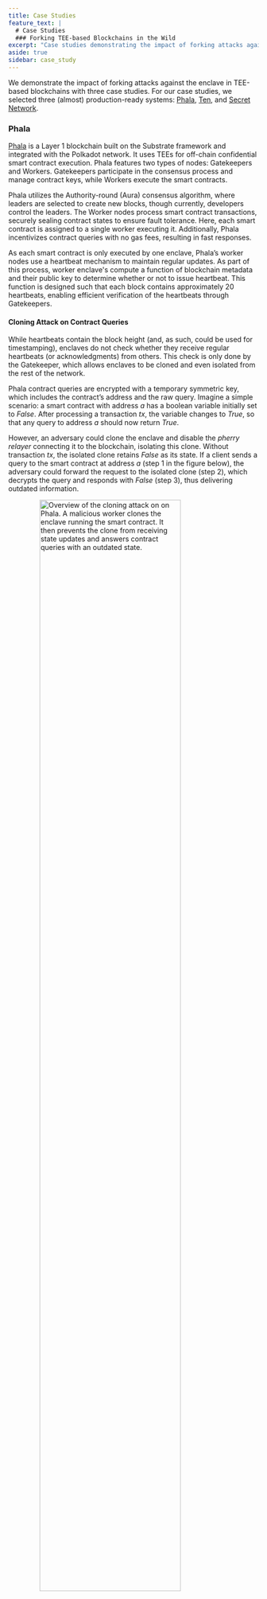 ```yaml
---
title: Case Studies
feature_text: |
  # Case Studies
  ### Forking TEE-based Blockchains in the Wild
excerpt: "Case studies demonstrating the impact of forking attacks against TEE-based blockchains"
aside: true
sidebar: case_study
---
```



We demonstrate the impact of forking attacks against the enclave in TEE-based blockchains with three case studies. For our case studies, we selected three (almost) production-ready systems: [Phala](#phala), [Ten](#ten), and [Secret Network](#secret-network). 

### Phala

[Phala](https://phala.network/) is a Layer 1 blockchain built on the Substrate framework and integrated with the Polkadot network. It uses TEEs for off-chain confidential smart contract execution. Phala features two types of nodes: Gatekeepers and Workers. Gatekeepers participate in the consensus process and manage contract keys, while Workers execute the smart contracts.

Phala utilizes the Authority-round (Aura) consensus algorithm, where leaders are selected to create new blocks, though currently, developers control the leaders. The Worker nodes process smart contract transactions, securely sealing contract states to ensure fault tolerance. Here, each smart contract is assigned to a single worker executing it. Additionally, Phala incentivizes contract queries with no gas fees, resulting in fast responses.

As each smart contract is only executed by one enclave, Phala’s worker nodes use a heartbeat mechanism to maintain regular updates. As part of this process, worker enclave's compute a function of blockchain metadata and their public key to determine whether or not to issue heartbeat. This function is designed such that each block contains approximately 20 heartbeats, enabling efficient verification of the heartbeats through Gatekeepers. 

<a id="cloning-attack-on-contract-queries-phala"></a>

#### Cloning Attack on Contract Queries

While heartbeats contain the block height (and, as such, could be used for timestamping), enclaves do not check whether they receive regular heartbeats (or acknowledgments) from others. This check is only done by the Gatekeeper, which allows enclaves to be cloned and even isolated from the rest of the network.

Phala contract queries are encrypted with a temporary symmetric key, which includes the contract’s address and the raw query. Imagine a simple scenario: a smart contract with address *a* has a boolean variable initially set to *False*. After processing a transaction *tx*, the variable changes to *True*, so that any query to address *a* should now return *True*. 

However, an adversary could clone the enclave and disable the *pherry relayer* connecting it to the blockchain, isolating this clone. Without transaction *tx*, the isolated clone retains *False* as its state. If a client sends a query to the smart contract at address *a* (step 1 in the figure below), the adversary could forward the request to the isolated clone (step 2), which decrypts the query and responds with *False* (step 3), thus delivering outdated information.

<img src="/assets/figures/attack_phala.svg" alt="Overview of the cloning attack on on Phala. A malicious worker clones the enclave running the smart contract. It then prevents the clone from receiving state updates and answers contract queries with an outdated state." style="display: block; margin-left: auto; margin-right: auto; width: 75%;"/>

<!--object data="/assets/figures/attack_phala.pdf" type="application/pdf" width="80%">
    <embed src="/assets/figures/attack_phala.pdf">
        <p>This browser does not support PDFs. Please download the PDF to view it: <a href="/assets/figures/attack_phala.pdf">Download PDF</a>.</p>
    </embed>
</object-->


<a id="suggested-countermeasure-phala"></a>

#### Suggested Countermeasure

Phala’s heartbeat mechanism presents a valuable opportunity to add a [timestamping](/#serializing-state) feature that could help enclaves to self-detect forking attacks. By leveraging heartbeats, all enclaves could stay synchronized with the current block height, reflecting the most recent state. Our suggestion is to have enclaves exchange these heartbeats over a dedicated peer-to-peer (P2P) network, ensuring they regularly receive heartbeat messages from others and can detect if they become isolated.

Additionally, we recommend that enclaves include the latest block height as a timestamp in their responses to all contract queries. This approach shifts some responsibility to the requesting client, who would need to verify that the output matches the latest state and is, therefore, valid.

<a id="responsible-disclosure-phala"></a>

#### Responsible Disclosure

On July 10, 2024, we responsibly disclosed our findings to Phala and suggested countermeasures to its developers. Phala has acknowledged the reported vulnerability and published a [blog post](https://phala.network/posts/worker-node-cloning-attacks) detailing their planned mitigation steps based on our recommendations in the paper. They are currently working on implementing the recommended fixes. Once the update is released, we will provide an update that includes the fixed version.

---

### Secret Network

The [Secret Network](https://scrt.network/) (SN) is a Layer 1 blockchain built on the Cosmos SDK. In SN, each node leverages a TEE to securely execute smart contracts. When a transaction is sent to invoke a smart contract, it’s encrypted using a public key shared across the network, allowing any SN enclave to decrypt and process it. Once selected for inclusion in the next block, the transaction is decrypted, executed within the enclave, and its output is re-encrypted with the sender's public key before being added to the blockchain. To facilitate quick and gas-free access to contract state, SN enclaves offer an HTTP endpoint that clients can use to directly query smart contract data.


<a id="cloning-attack-on-contract-queries-secret"></a>

#### Cloning Attack on Contract Queries

Similar to Phala, SN contract queries are encrypted with a temprory symmetric key. However, not all parts of the query are encrypted. For instance, the code hash and raw contract query are encrypted, the contract address remains in plaintext. This design allows an adversary to alter the contract address in a query, redirecting it to another instance of the same contract (as verified by the code hash) but with a different state.

Consider a smart contract with address *a* stores a counter variable initially set to *x*. After processing a transaction *tx*, the counter is updated to *x+1*, meaning that queries to *a* should now return *x+1*. An adversary, however, could clone this contract to a new address *a'*, which did not process *tx* and therefore still holds the counter value *x*.

In this scenario, if a client issues a query to the smart contract at address *a'* (step 1 in the figure below), the adversary could intercept the HTTP request (step 2) and change the address to *a'* (step 3). Consequently, the query would be processed by the cloned contract at *a'*, which decrypts the query and responds with *x* (step 4), resulting in incorrect data being returned to the client.

<img src="/assets/figures/attack_secret.svg" alt="Overview of the cloning attack on the Secret Network. A malicious Proxy PM in the network changes the contract address in the client’s query to return the state of a different instance with the same code." style="display: block; margin-left: auto; margin-right: auto; width: 75%;"/>



<a id="suggested-countermeasure-secret"></a>

#### Suggested Countermeasure

In the Secret Network (SN), each smart contract is assigned an instance-specific ID (contract address). In other words, two contract clones (same binary, same machine) will get different IDs, similar to [ephemeral IDs](/#ephemeral-identities). However, this ID is not bound to the messages exchanged with clients. By cryptographically binding the contract ID to the query, the enclave could verify it is the intended receiver.

However, this solution alone does not mitigate rollback attacks. [Jean-Louis et al.](https://eprint.iacr.org/2023/378.pdf) suggest implementing a proof-of-publication to ensure that transactions are securely committed and ordered on-chain before execution, which effectively [serializes transactions](/#serializing-state). Another potential solution would be to use TEEs to maintain a secure record of the active TEEs and their ephemeral IDs within the network.

<a id="responsible-disclosure-secret"></a>

#### Responsible Disclosure

On July 10, 2024, we responsibly disclosed our findings to the Secret Network and suggested countermeasures to its developers. The Secret Network has acknowledged the reported vulnerability. They are currently working on implementing the mitigations based on our recommendations. Once the update is released, we will provide an update that includes the fixed version.

---

### Ten

[Ten](https://ten.xyz/) (formerly known as *Obscuro*) is an L2 solution built on Ethereum. In Ten, each node uses a TEE to execute transactions confidentially. The TEE seals both cryptographic keys and smart contract states, allowing nodes to restart without needing re-enrollment. Transactions are encrypted with a network-wide public key and can be decrypted by any Ten enclave.

To maintain order, Ten employs a custom *Proof-of-Block-Inclusion (POBI)* consensus protocol. The enclave references the latest L1 block to extract the previous rollup and generates the next one, which includes a random nonce. Among the submitted rollups, the one with the lowest nonce is committed to the L1 layer through a dedicated Ethereum smart contract. This design protects Ten enclaves from rollback attacks, as any rollup created from an outdated L1 block is automatically discarded by the L1 contract.

#### Cloning Attack on Block Generation

While Ten’s architecture is designed to resist rollback attacks, its POBI consensus protocol remains vulnerable to cloning attacks. In the POBI protocol, Ten enclaves each generate a random nonce, and the enclave with the lowest nonce is given the authority to propose the next rollup. By creating multiple clones of the same enclave, an adversary can increase the likelihood of producing the lowest nonce and thus gain control over the rollup proposal process.

The attack unfolds as follows: the adversary starts a Ten enclave that completes enrollmen and seals its cryptographic keys to disk. Then, the adversary clones enclave on the same machine, allowing both enclave instances to access to the sealed state. When a new block is received from an L1 node (step 1 in the figure below), the adversary feeds it to both clones (step 2). Each enclave generates a random nonce, *N* and *N'*, respectively, and includes it in the rollup proposal (step 3). The adversary then selects the rollup with the lowest nonce and submits it to the L1 layer (step 4). This cloning attack allows the adversary to artificially increase their chances of achieving the lowest nonce.

<img src="/assets/figures/attack_ten.svg" alt="Overview of the cloning attack on on Ten. An adversary increases the chances of proposing the next block by running two enclave clones and choosing the output with the lowest nonce." style="display: block; margin-left: auto; margin-right: auto; width: 75%;"/>


<a id="suggested-countermeasure-ten"></a>

#### Suggested Countermeasure

Ten implements stateful enclaves, incorporating a rollback detection mechanism by serializing state by means of the block hash. If a stale block hash is used, the L1 layer will reject the enclave's commit request. However, preventing cloning attacks in such stateful solutions requires the incorporation of additional mechanisms. An effective anti-cloning mechanism in this particular case would be to use enclave-specific [ephemeral identities](/#ephemeral-identities). In particular, the L1 contract handling rollups can be easily modified to keep track of the (ephemeral) identities of the TEE enclaves.

<a id="responsible-disclosure-ten"></a>

#### Responsible Disclosure

On July 10, 2024, we responsibly disclosed our findings to Ten and suggested countermeasures to the developers. Ten has acknowledged the vulnerability as a potential attack vector and indicated that they will take steps to address the issue based on our recommendations.
